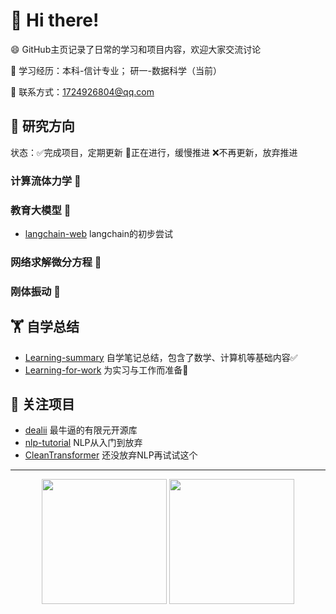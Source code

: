 # 🙋 Hi there!

😄 GitHub主页记录了日常的学习和项目内容，欢迎大家交流讨论

👯 学习经历：本科-信计专业； 研一-数据科学（当前）

💬 联系方式：1724926804@qq.com


## 🔭 研究方向
状态：✅完成项目，定期更新 🌱正在进行，缓慢推进 ❌不再更新，放弃推进
### 计算流体力学 🌱

### 教育大模型 🌱
- [langchain-web](https://github.com/shijie-zju/langchain-web)  langchain的初步尝试

### 网络求解微分方程 🌱

### 刚体振动 🌱

## 🏋️ 自学总结 
- [Learning-summary](https://github.com/shijie-zju/Learning-summary)  自学笔记总结，包含了数学、计算机等基础内容✅
- [Learning-for-work](https://github.com/shijie-zju/Learning-for-work) 为实习与工作而准备🤔
## 🤔 关注项目 
- [dealii](/https://github.com/dealii/dealii)  最牛逼的有限元开源库
- [nlp-tutorial](https://github.com/graykode/nlp-tutorial)  NLP从入门到放弃
- [CleanTransformer](https://github.com/firechecking/CleanTransformer)  还没放弃NLP再试试这个

---
<div align="center">
  <img height="200px" src="https://github-readme-stats.vercel.app/api?username=shijie-zju&title=Yuan%27s%20GitHub%20stats&theme=vue&show_icons=true" />
  <img height="200px" src="https://github-readme-stats.vercel.app/api/top-langs/?username=shijie-zju&theme=vue" />
</div>

  
<!--
**shijie-zju/shijie-zju** is a ✨ _special_ ✨ repository because its `README.md` (this file) appears on your GitHub profile.

✅ 完成项目 ❌ 放弃推进 🌱 正在进行
Here are some ideas to get you started:

- 🔭 I’m currently working on ...
- 🌱 I’m currently learning ...
- 👯 I’m looking to collaborate on ...
- 🤔 I’m looking for help with ...
- 💬 Ask me about ...
- 📫 How to reach me: ...
- 😄 Pronouns: ...
- ⚡ Fun fact: ...
-->


